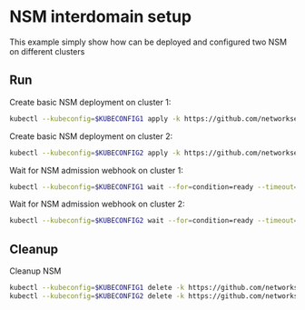 # NSM interdomain setup


This example simply show how can be deployed and configured two NSM on different clusters

## Run

Create basic NSM deployment on cluster 1:

```bash
kubectl --kubeconfig=$KUBECONFIG1 apply -k https://github.com/networkservicemesh/deployments-k8s/examples/interdomain/nsm/cluster1?ref=5e08b863c21d33e60b7bd02c3600a6cb8a7fbef8
```

Create basic NSM deployment on cluster 2:

```bash
kubectl --kubeconfig=$KUBECONFIG2 apply -k https://github.com/networkservicemesh/deployments-k8s/examples/interdomain/nsm/cluster2?ref=5e08b863c21d33e60b7bd02c3600a6cb8a7fbef8
```

Wait for NSM admission webhook on cluster 1:

```bash
kubectl --kubeconfig=$KUBECONFIG1 wait --for=condition=ready --timeout=1m pod -n nsm-system -l app=admission-webhook-k8s
```

Wait for NSM admission webhook on cluster 2:

```bash
kubectl --kubeconfig=$KUBECONFIG2 wait --for=condition=ready --timeout=1m pod -n nsm-system -l app=admission-webhook-k8s
```

## Cleanup

Cleanup NSM
```bash
kubectl --kubeconfig=$KUBECONFIG1 delete -k https://github.com/networkservicemesh/deployments-k8s/examples/interdomain/nsm/cluster1?ref=5e08b863c21d33e60b7bd02c3600a6cb8a7fbef8
kubectl --kubeconfig=$KUBECONFIG2 delete -k https://github.com/networkservicemesh/deployments-k8s/examples/interdomain/nsm/cluster2?ref=5e08b863c21d33e60b7bd02c3600a6cb8a7fbef8
```
